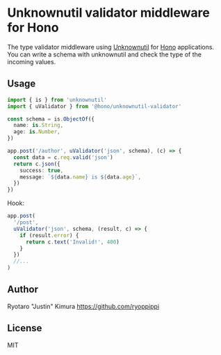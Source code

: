 # Unknownutil validator middleware for Hono

The type validator middleware using [Unknownutil](https://github.com/lambdalisue/deno-unknownutil) for [Hono](https://honojs.dev) applications.
You can write a schema with unknownutil and check the type of the incoming values.

## Usage

```ts
import { is } from 'unknownutil'
import { uValidator } from '@hono/unknownutil-validator'

const schema = is.ObjectOf({
  name: is.String,
  age: is.Number,
})

app.post('/author', uValidator('json', schema), (c) => {
  const data = c.req.valid('json')
  return c.json({
    success: true,
    message: `${data.name} is ${data.age}`,
  })
})
```

Hook:

```ts
app.post(
  '/post',
  uValidator('json', schema, (result, c) => {
    if (result.error) {
      return c.text('Invalid!', 400)
    }
  })
  //...
)
```

## Author

Ryotaro "Justin" Kimura <https://github.com/ryoppippi>

## License

MIT
